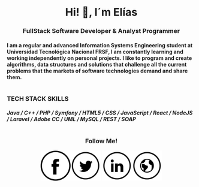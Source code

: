 <body>
<h1 align="center">Hi! 👋, I´m Elías</h1>
<h3 align="center">FullStack Software Developer & Analyst Programmer</h3>
<h4 align="left">I am a regular and advanced Information Systems Engineering student at Universidad Tecnológica Nacional FRSF, I am constantly learning and working independently on personal projects. I like to program and create algorithms, data structures and solutions that challenge all the current problems that the markets of software technologies demand and share them.</h4>
 <h1> 
 <h3>TECH STACK SKILLS</h3>
 <h5>Java / C++ / PHP / Symfony / HTML5 / CSS / JavaScript / React / NodeJS / Laravel / Adobe CC / UML / MySQL / REST / SOAP</h5>
 <h1> 
 <h3 align="center">Follow Me!</h3>
<div align="center">
<a href="https://www.facebook.com/elias.suiva" target="_blank" "><img src="https://github.com/eliassuiva/eliassuiva/blob/main/assets/fb.png" alt="Facebook" width="80</a>
<a href="https://twitter.com/Elias_Suiva" target="_blank"><img src="https://github.com/eliassuiva/eliassuiva/blob/main/assets/tw.png" alt="Twitter" width="80"></a>
<a href="https://www.linkedin.com/in/eliassuiva404/" target="_blank"><img src="https://github.com/eliassuiva/eliassuiva/blob/main/assets/in.png" alt="LinkedIn" width="80"></a><a href="https://eliassuiva.000webhostapp.com/" target="_blank"><img src="https://github.com/eliassuiva/eliassuiva/blob/main/assets/www.png" alt="Website" width="80"></a>
</div>
</body>
